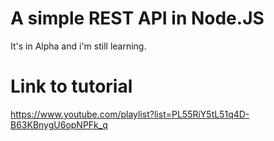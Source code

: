 # A simple REST API in Node.JS
It's in Alpha and i'm still learning.

# Link to tutorial
https://www.youtube.com/playlist?list=PL55RiY5tL51q4D-B63KBnygU6opNPFk_q
